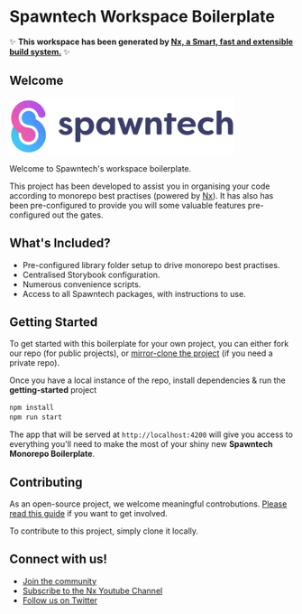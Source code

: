 # Spawntech Workspace Boilerplate

✨ **This workspace has been generated by [Nx, a Smart, fast and extensible build system.](https://nx.dev)** ✨

## Welcome

![Spawntech Logo](./assets//spwn/brand/public/logo.webp)

Welcome to Spawntech's workspace boilerplate.

This project has been developed to assist you in organising your code according to monorepo best practises (powered by [Nx](https://nx.dev)). It has also has been pre-configured to provide you will some valuable features pre-configured out the gates.

## What's Included?

- Pre-configured library folder setup to drive monorepo best practises.
- Centralised Storybook configuration.
- Numerous convenience scripts.
- Access to all Spawntech packages, with instructions to use.

## Getting Started

To get started with this boilerplate for your own project, you can either fork our repo (for public projects), or [mirror-clone the project](https://gist.github.com/stufield/0720c5519b7950d9c336244dbca14a1f) (if you need a private repo).

Once you have a local instance of the repo, install dependencies & run the **getting-started** project


```bash
npm install
npm run start
```

The app that will be served at `http://localhost:4200` will give you access to everything you'll need to make the most of your shiny new **Spawntech Monorepo Boilerplate**.

## Contributing

As an open-source project, we welcome meaningful controbutions. [Please read this guide](https://github.com/spwntch/workspace-boilerplate/blob/main/CONTRIBUTING.md) if you want to get involved.

To contribute to this project, simply clone it locally.

## Connect with us!

- [Join the community](https://nx.dev/community)
- [Subscribe to the Nx Youtube Channel](https://www.youtube.com/@nxdevtools)
- [Follow us on Twitter](https://twitter.com/nxdevtools)

